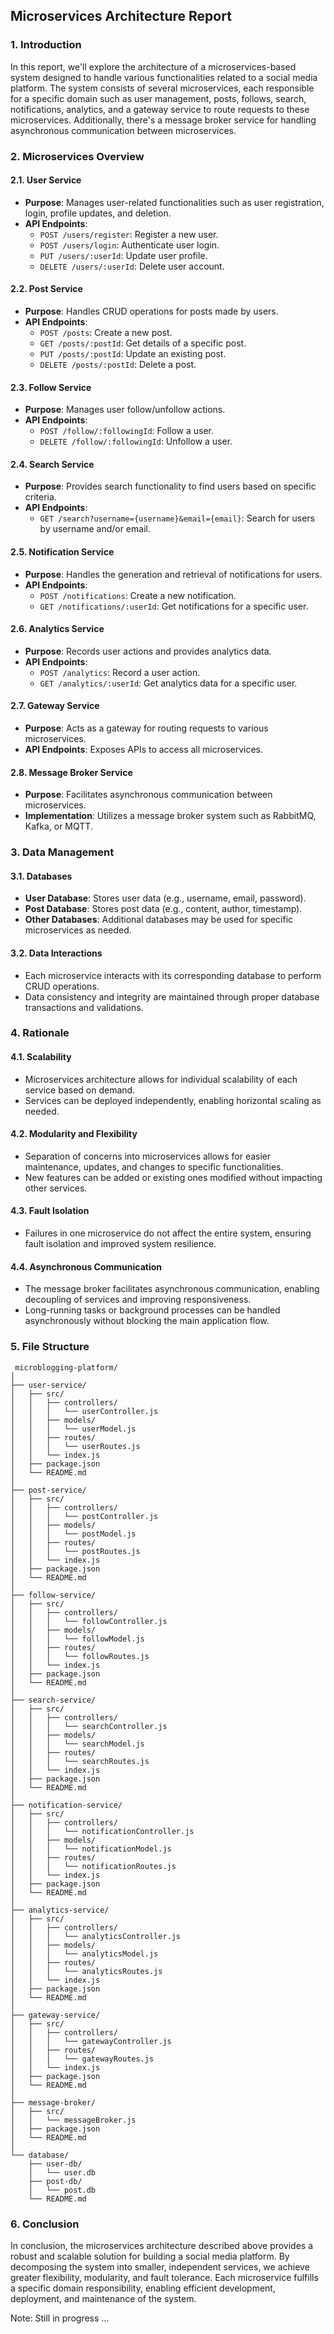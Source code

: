 ## Microservices Architecture Report

### 1. Introduction

In this report, we'll explore the architecture of a microservices-based system designed to handle various functionalities related to a social media platform. The system consists of several microservices, each responsible for a specific domain such as user management, posts, follows, search, notifications, analytics, and a gateway service to route requests to these microservices. Additionally, there's a message broker service for handling asynchronous communication between microservices.

### 2. Microservices Overview

#### 2.1. User Service
- **Purpose**: Manages user-related functionalities such as user registration, login, profile updates, and deletion.
- **API Endpoints**:
  - `POST /users/register`: Register a new user.
  - `POST /users/login`: Authenticate user login.
  - `PUT /users/:userId`: Update user profile.
  - `DELETE /users/:userId`: Delete user account.

#### 2.2. Post Service
- **Purpose**: Handles CRUD operations for posts made by users.
- **API Endpoints**:
  - `POST /posts`: Create a new post.
  - `GET /posts/:postId`: Get details of a specific post.
  - `PUT /posts/:postId`: Update an existing post.
  - `DELETE /posts/:postId`: Delete a post.

#### 2.3. Follow Service
- **Purpose**: Manages user follow/unfollow actions.
- **API Endpoints**:
  - `POST /follow/:followingId`: Follow a user.
  - `DELETE /follow/:followingId`: Unfollow a user.

#### 2.4. Search Service
- **Purpose**: Provides search functionality to find users based on specific criteria.
- **API Endpoints**:
  - `GET /search?username={username}&email={email}`: Search for users by username and/or email.

#### 2.5. Notification Service
- **Purpose**: Handles the generation and retrieval of notifications for users.
- **API Endpoints**:
  - `POST /notifications`: Create a new notification.
  - `GET /notifications/:userId`: Get notifications for a specific user.

#### 2.6. Analytics Service
- **Purpose**: Records user actions and provides analytics data.
- **API Endpoints**:
  - `POST /analytics`: Record a user action.
  - `GET /analytics/:userId`: Get analytics data for a specific user.

#### 2.7. Gateway Service
- **Purpose**: Acts as a gateway for routing requests to various microservices.
- **API Endpoints**: Exposes APIs to access all microservices.

#### 2.8. Message Broker Service
- **Purpose**: Facilitates asynchronous communication between microservices.
- **Implementation**: Utilizes a message broker system such as RabbitMQ, Kafka, or MQTT.

### 3. Data Management

#### 3.1. Databases
- **User Database**: Stores user data (e.g., username, email, password).
- **Post Database**: Stores post data (e.g., content, author, timestamp).
- **Other Databases**: Additional databases may be used for specific microservices as needed.

#### 3.2. Data Interactions
- Each microservice interacts with its corresponding database to perform CRUD operations.
- Data consistency and integrity are maintained through proper database transactions and validations.

### 4. Rationale

#### 4.1. Scalability
- Microservices architecture allows for individual scalability of each service based on demand.
- Services can be deployed independently, enabling horizontal scaling as needed.

#### 4.2. Modularity and Flexibility
- Separation of concerns into microservices allows for easier maintenance, updates, and changes to specific functionalities.
- New features can be added or existing ones modified without impacting other services.

#### 4.3. Fault Isolation
- Failures in one microservice do not affect the entire system, ensuring fault isolation and improved system resilience.

#### 4.4. Asynchronous Communication
- The message broker facilitates asynchronous communication, enabling decoupling of services and improving responsiveness.
- Long-running tasks or background processes can be handled asynchronously without blocking the main application flow.

### 5. File Structure
```
 microblogging-platform/
│
├── user-service/
│   ├── src/
│   │   ├── controllers/
│   │   │   └── userController.js
│   │   ├── models/
│   │   │   └── userModel.js
│   │   ├── routes/
│   │   │   └── userRoutes.js
│   │   └── index.js
│   ├── package.json
│   └── README.md
│
├── post-service/
│   ├── src/
│   │   ├── controllers/
│   │   │   └── postController.js
│   │   ├── models/
│   │   │   └── postModel.js
│   │   ├── routes/
│   │   │   └── postRoutes.js
│   │   └── index.js
│   ├── package.json
│   └── README.md
│
├── follow-service/
│   ├── src/
│   │   ├── controllers/
│   │   │   └── followController.js
│   │   ├── models/
│   │   │   └── followModel.js
│   │   ├── routes/
│   │   │   └── followRoutes.js
│   │   └── index.js
│   ├── package.json
│   └── README.md
│
├── search-service/
│   ├── src/
│   │   ├── controllers/
│   │   │   └── searchController.js
│   │   ├── models/
│   │   │   └── searchModel.js
│   │   ├── routes/
│   │   │   └── searchRoutes.js
│   │   └── index.js
│   ├── package.json
│   └── README.md
│
├── notification-service/
│   ├── src/
│   │   ├── controllers/
│   │   │   └── notificationController.js
│   │   ├── models/
│   │   │   └── notificationModel.js
│   │   ├── routes/
│   │   │   └── notificationRoutes.js
│   │   └── index.js
│   ├── package.json
│   └── README.md
│
├── analytics-service/
│   ├── src/
│   │   ├── controllers/
│   │   │   └── analyticsController.js
│   │   ├── models/
│   │   │   └── analyticsModel.js
│   │   ├── routes/
│   │   │   └── analyticsRoutes.js
│   │   └── index.js
│   ├── package.json
│   └── README.md
│
├── gateway-service/
│   ├── src/
│   │   ├── controllers/
│   │   │   └── gatewayController.js
│   │   ├── routes/
│   │   │   └── gatewayRoutes.js
│   │   └── index.js
│   ├── package.json
│   └── README.md
│
├── message-broker/
│   ├── src/
│   │   └── messageBroker.js
│   ├── package.json
│   └── README.md
│
└── database/
    ├── user-db/
    │   └── user.db
    ├── post-db/
    │   └── post.db
    └── README.md

```
### 6. Conclusion

In conclusion, the microservices architecture described above provides a robust and scalable solution for building a social media platform. By decomposing the system into smaller, independent services, we achieve greater flexibility, modularity, and fault tolerance. Each microservice fulfills a specific domain responsibility, enabling efficient development, deployment, and maintenance of the system.

Note: Still in progress ...

